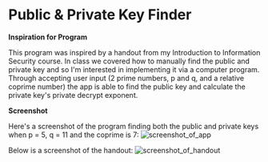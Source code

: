 # Public & Private Key Finder
__Inspiration for Program__

This program was inspired by a handout from my Introduction to Information Security course. In class we covered how to manually find the public and private key and so I'm interested in implementing it via a computer program. Through accepting user input (2 prime numbers, p and q, and a relative coprime number) the app is able to find the public key and calculate the private key's private decrypt exponent.

__Screenshot__

Here's a screenshot of the program finding both the public and private keys when p = 5, q = 11 and the coprime is 7:
![screenshot_of_app](https://user-images.githubusercontent.com/18653175/44235978-745a7480-a179-11e8-86d6-ebfcc0036658.png)

Below is a screenshot of the handout:
![screenshot_of_handout](https://user-images.githubusercontent.com/18653175/44053996-5dae4944-9f0f-11e8-8093-c0fa662459b5.PNG)

